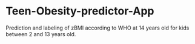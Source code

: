 # Teen-Obesity-predictor-App
Prediction and labeling of zBMI according to WHO at 14 years old for kids between 2 and 13 years old.
